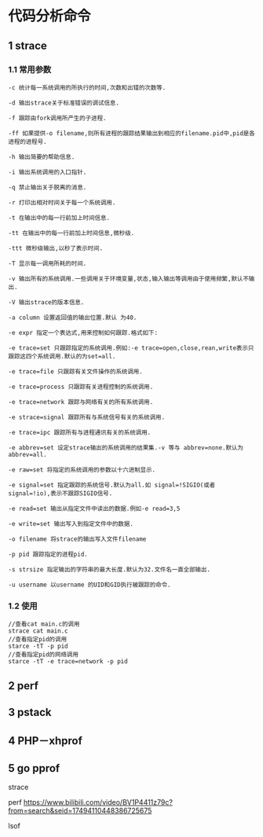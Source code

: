 # 代码分析命令

## 1 strace

### 1.1 常用参数

```shell
-c 统计每一系统调用的所执行的时间,次数和出错的次数等.

-d 输出strace关于标准错误的调试信息.

-f 跟踪由fork调用所产生的子进程.

-ff 如果提供-o filename,则所有进程的跟踪结果输出到相应的filename.pid中,pid是各进程的进程号.

-h 输出简要的帮助信息.

-i 输出系统调用的入口指针.

-q 禁止输出关于脱离的消息.

-r 打印出相对时间关于每一个系统调用.

-t 在输出中的每一行前加上时间信息.

-tt 在输出中的每一行前加上时间信息,微秒级.

-ttt 微秒级输出,以秒了表示时间.

-T 显示每一调用所耗的时间.

-v 输出所有的系统调用.一些调用关于环境变量,状态,输入输出等调用由于使用频繁,默认不输出.

-V 输出strace的版本信息.

-a column 设置返回值的输出位置.默认 为40.

-e expr 指定一个表达式,用来控制如何跟踪.格式如下:

-e trace=set 只跟踪指定的系统调用.例如:-e trace=open,close,rean,write表示只跟踪这四个系统调用.默认的为set=all.

-e trace=file 只跟踪有关文件操作的系统调用.

-e trace=process 只跟踪有关进程控制的系统调用.

-e trace=network 跟踪与网络有关的所有系统调用.

-e strace=signal 跟踪所有与系统信号有关的系统调用.

-e trace=ipc 跟踪所有与进程通讯有关的系统调用.

-e abbrev=set 设定strace输出的系统调用的结果集.-v 等与 abbrev=none.默认为abbrev=all.

-e raw=set 将指定的系统调用的参数以十六进制显示.

-e signal=set 指定跟踪的系统信号.默认为all.如 signal=!SIGIO(或者signal=!io),表示不跟踪SIGIO信号.

-e read=set 输出从指定文件中读出的数据.例如-e read=3,5

-e write=set 输出写入到指定文件中的数据.

-o filename 将strace的输出写入文件filename

-p pid 跟踪指定的进程pid.

-s strsize 指定输出的字符串的最大长度.默认为32.文件名一直全部输出.

-u username 以username 的UID和GID执行被跟踪的命令.

```

### 1.2 使用

```shell
//查看cat main.c的调用
strace cat main.c
//查看指定pid的调用
starce -tT -p pid
//查看指定pid的网络调用
starce -tT -e trace=network -p pid
```



## 2 perf

## 3 pstack

## 4 PHP－xhprof

## 5 go pprof



strace 

perf https://www.bilibili.com/video/BV1P4411z79c?from=search&seid=17494110448386725675

lsof 


